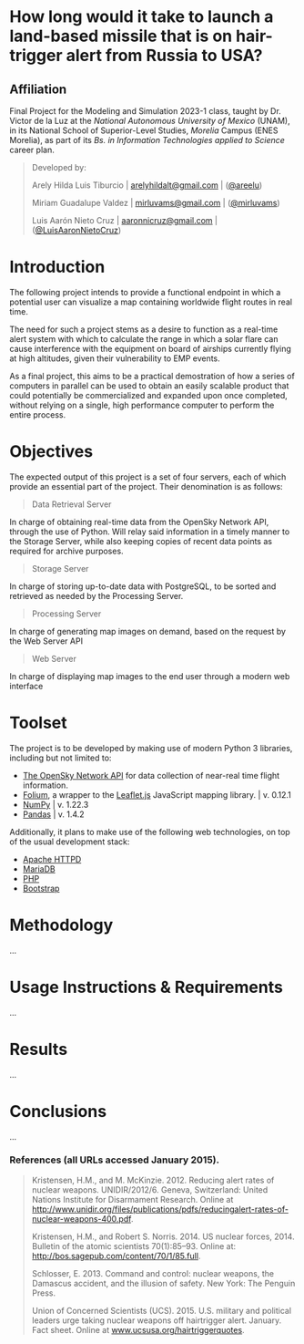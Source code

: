 # How long would it take to launch a land-based missile that is on hair-trigger alert from Russia to USA?
## Affiliation

Final Project for the Modeling and Simulation 2023-1 class, taught by Dr. Victor de la Luz at the _National Autonomous University of Mexico_ (UNAM), in its  National School of Superior-Level Studies, _Morelia_ Campus (ENES Morelia), as part of its _Bs. in Information Technologies applied to Science_ career plan.

> Developed by:
>
> Arely Hilda Luis Tiburcio  | arelyhildalt@gmail.com | ([@areelu](https://github.com/areelu))
> 
> Miriam Guadalupe Valdez | mirluvams@gmail.com | ([@mirluvams](https://github.com/mirluvams))
> 
> Luis Aarón Nieto Cruz | aaronnicruz@gmail.com | ([@LuisAaronNietoCruz](https://github.com/LuisAaronNietoCruz))


# Introduction
The following project intends to provide a functional endpoint in which a potential user can visualize a map containing worldwide flight routes in real time. 

The need for such a project stems as a desire to function as a real-time alert system with which to calculate the range in which a solar flare can cause interference with the equipment on board of airships currently flying at high altitudes, given their vulnerability to EMP events.

As a final project, this aims to be a practical demostration of how a series of computers in parallel can be used to obtain an easily scalable product that could potentially be commercialized and expanded upon once completed, without relying on a single, high performance computer to perform the entire process.

# Objectives
The expected output of this project is a set of four servers, each of which provide an essential part of the project. Their denomination is as follows:

> Data Retrieval Server

In charge of obtaining real-time data from the OpenSky Network API, through the use of Python. Will relay said information in a timely manner to the Storage Server, while also keeping copies of recent data points as required for archive purposes.

> Storage Server

In charge of storing up-to-date data with PostgreSQL, to be sorted and retrieved as needed by the Processing Server.

> Processing Server

In charge of generating map images on demand, based on the request by the Web Server API

> Web Server

In charge of displaying map images to the end user through a modern web interface


# Toolset
The project is to be developed by making use of modern Python 3 libraries, including but not limited to:
* [The OpenSky Network API](https://opensky-network.org/) for data collection of near-real time flight information. 
* [Folium](https://github.com/python-visualization/folium), a wrapper to the [Leaflet.js](https://leafletjs.com/) JavaScript mapping library. | v. 0.12.1
* [NumPy](https://numpy.org/) | v. 1.22.3
* [Pandas](https://pandas.pydata.org/) | v. 1.4.2

Additionally, it plans to make use of the following web technologies, on top of the usual development stack:
* [Apache HTTPD](https://httpd.apache.org/)
* [MariaDB](https://mariadb.org/)
* [PHP](https://www.php.net/)
* [Bootstrap](https://getbootstrap.com/)

# Methodology
...



# Usage Instructions & Requirements
...



# Results
...



# Conclusions
...

### References (all URLs accessed January 2015).

> Kristensen, H.M., and M. McKinzie. 2012. Reducing alert rates of
> nuclear weapons. UNIDIR/2012/6. Geneva,
> Switzerland: United Nations Institute for Disarmament
> Research. Online at
> http://www.unidir.org/files/publications/pdfs/reducingalert-rates-of-nuclear-weapons-400.pdf.
>
> Kristensen, H.M., and Robert S. Norris. 2014. US nuclear forces,
> 2014. Bulletin of the atomic scientists 70(1):85–93.
> Online at: http://bos.sagepub.com/content/70/1/85.full.
>
> Schlosser, E. 2013. Command and control: nuclear weapons, the
> Damascus accident, and the illusion of safety. New York:
> The Penguin Press.
>
> Union of Concerned Scientists (UCS). 2015. U.S. military and
> political leaders urge taking nuclear weapons off hairtrigger alert. January. Fact sheet. Online at
> www.ucsusa.org/hairtriggerquotes.

